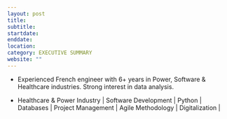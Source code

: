 ```yaml
---
layout: post
title:  
subtitle: 
startdate: 
enddate:  
location: 
category: EXECUTIVE SUMMARY
website: ""
---
```

- Experienced French engineer with 6+ years in Power, Software & Healthcare industries. Strong interest in data analysis.

- Healthcare & Power Industry | Software Development | Python | Databases | Project Management | Agile Methodology | Digitalization |